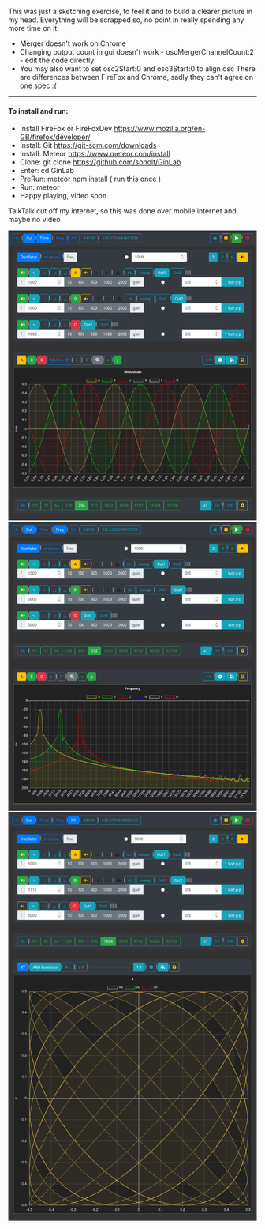 This was just a sketching exercise, to feel it and to build a clearer picture in my head. Everything will be scrapped so, no point in really spending any more time on it.
+ Merger doesn't work on Chrome
+ Changing output count in gui doesn't work - oscMergerChannelCount:2 - edit the code directly
+ You may also want to set osc2Start:0 and osc3Start:0 to align osc
There are differences between FireFox and Chrome, sadly they can't agree on one spec :(
---
#### To install and run:
+ Install FireFox or FireFoxDev https://www.mozilla.org/en-GB/firefox/developer/
+ Install: Git https://git-scm.com/downloads
+ Install: Meteor https://www.meteor.com/install
+ Clone: git clone https://github.com/soholt/GinLab
+ Enter: cd GinLab
+ PreRun: meteor npm install ( run this once )
+ Run: meteor
+ Happy playing, video soon

TalkTalk cut off my internet, so this was done over mobile internet and maybe no video

![time](https://github.com/soholt/GinLab/blob/master/time.png)
![freq](https://github.com/soholt/GinLab/blob/master/freq.png)
![xy](https://github.com/soholt/GinLab/blob/master/xy.png)
